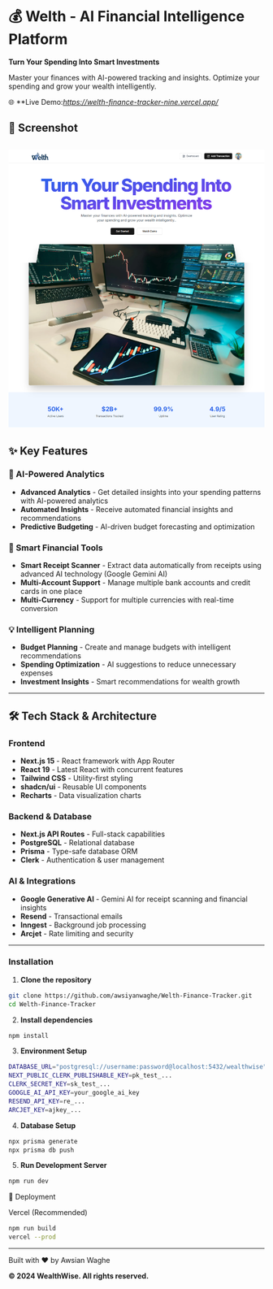 # 💰 Welth - AI Financial Intelligence Platform

**Turn Your Spending Into Smart Investments**

Master your finances with AI-powered tracking and insights. Optimize your spending and grow your wealth intelligently.

🌐 **Live Demo:*https://welth-finance-tracker-nine.vercel.app/* 

## 📸 Screenshot
![FinSight Screenshot](https://github.com/awsiyanwaghe/Welth-Finance-Tracker/raw/main/public/screen.png)
---

## ✨ Key Features

### 🤖 AI-Powered Analytics
- **Advanced Analytics** - Get detailed insights into your spending patterns with AI-powered analytics
- **Automated Insights** - Receive automated financial insights and recommendations
- **Predictive Budgeting** - AI-driven budget forecasting and optimization

### 🧾 Smart Financial Tools
- **Smart Receipt Scanner** - Extract data automatically from receipts using advanced AI technology (Google Gemini AI)
- **Multi-Account Support** - Manage multiple bank accounts and credit cards in one place
- **Multi-Currency** - Support for multiple currencies with real-time conversion

### 💡 Intelligent Planning
- **Budget Planning** - Create and manage budgets with intelligent recommendations
- **Spending Optimization** - AI suggestions to reduce unnecessary expenses
- **Investment Insights** - Smart recommendations for wealth growth

---

## 🛠️ Tech Stack & Architecture

### Frontend
- **Next.js 15** - React framework with App Router
- **React 19** - Latest React with concurrent features
- **Tailwind CSS** - Utility-first styling
- **shadcn/ui** - Reusable UI components
- **Recharts** - Data visualization charts

### Backend & Database
- **Next.js API Routes** - Full-stack capabilities
- **PostgreSQL** - Relational database
- **Prisma** - Type-safe database ORM
- **Clerk** - Authentication & user management

### AI & Integrations
- **Google Generative AI** - Gemini AI for receipt scanning and financial insights
- **Resend** - Transactional emails
- **Inngest** - Background job processing
- **Arcjet** - Rate limiting and security
---

### Installation

1. **Clone the repository**
```bash
git clone https://github.com/awsiyanwaghe/Welth-Finance-Tracker.git
cd Welth-Finance-Tracker
```

2. **Install dependencies**
```bash
npm install
```
3. **Environment Setup**
```bash
DATABASE_URL="postgresql://username:password@localhost:5432/wealthwise"
NEXT_PUBLIC_CLERK_PUBLISHABLE_KEY=pk_test_...
CLERK_SECRET_KEY=sk_test_...
GOOGLE_AI_API_KEY=your_google_ai_key
RESEND_API_KEY=re_...
ARCJET_KEY=ajkey_...
```
4. **Database Setup**
```bash
npx prisma generate
npx prisma db push
```
5. **Run Development Server**
```bash
npm run dev
```
🎯 Deployment

Vercel (Recommended)
```bash
npm run build
vercel --prod
```

---
Built with ❤️ by Awsian Waghe

**© 2024 WealthWise. All rights reserved.**
